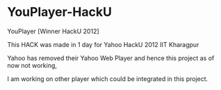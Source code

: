 YouPlayer-HackU
===============

YouPlayer [Winner HackU 2012]

This HACK was made in 1 day for Yahoo HackU 2012 IIT Kharagpur

Yahoo has removed their Yahoo Web Player and hence this project as of now not working,

I am working on other player which could be integrated in this project.
